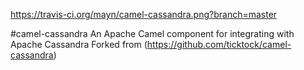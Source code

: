 https://travis-ci.org/mayn/camel-cassandra.png?branch=master

#camel-cassandra An Apache Camel component for integrating with Apache Cassandra
Forked from (https://github.com/ticktock/camel-cassandra)